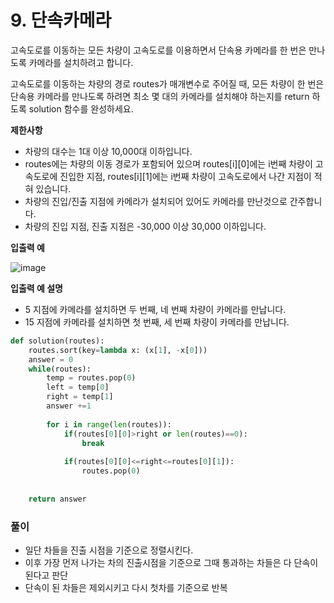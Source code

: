 # 9. 단속카메라

고속도로를 이동하는 모든 차량이 고속도로를 이용하면서 단속용 카메라를 한 번은 만나도록 카메라를 설치하려고 합니다.

고속도로를 이동하는 차량의 경로 routes가 매개변수로 주어질 때, 모든 차량이 한 번은 단속용 카메라를 만나도록 하려면 최소 몇 대의 카메라를 설치해야 하는지를 return 하도록 solution 함수를 완성하세요.

**제한사항**

- 차량의 대수는 1대 이상 10,000대 이하입니다.
- routes에는 차량의 이동 경로가 포함되어 있으며 routes[i][0]에는 i번째 차량이 고속도로에 진입한 지점, routes[i][1]에는 i번째 차량이 고속도로에서 나간 지점이 적혀 있습니다.
- 차량의 진입/진출 지점에 카메라가 설치되어 있어도 카메라를 만난것으로 간주합니다.
- 차량의 진입 지점, 진출 지점은 -30,000 이상 30,000 이하입니다.

**입출력 예**

![image](https://user-images.githubusercontent.com/76805070/148385966-ed1a30d4-8bba-487a-8167-7d31b62febef.png)

**입출력 예 설명**

- 5 지점에 카메라를 설치하면 두 번째, 네 번째 차량이 카메라를 만납니다.
- 15 지점에 카메라를 설치하면 첫 번째, 세 번째 차량이 카메라를 만납니다.

```python
def solution(routes):
	routes.sort(key=lambda x: (x[1], -x[0]))
	answer = 0
	while(routes):
	    temp = routes.pop(0)
	    left = temp[0]
	    right = temp[1]
	    answer +=1
	
	    for i in range(len(routes)):
	        if(routes[0][0]>right or len(routes)==0):
	            break
	
	        if(routes[0][0]<=right<=routes[0][1]):
	            routes.pop(0)
	
	
	return answer
```

### 풀이

- 일단 차들을 진출 시점을 기준으로 정렬시킨다.
- 이후 가장 먼저 나가는 차의 진출시점을 기준으로 그때 통과하는 차들은 다 단속이 된다고 판단
- 단속이 된 차들은 제외시키고 다시 첫차를 기준으로 반복
